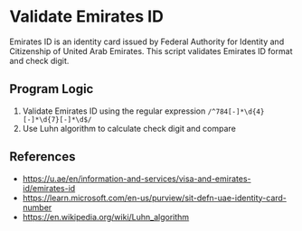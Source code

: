# Validate Emirates ID

Emirates ID is an identity card issued by Federal Authority for Identity and Citizenship of United Arab Emirates. This script validates Emirates ID format and check digit.

## Program Logic

1. Validate Emirates ID using the regular expression ```/^784[-]*\d{4}[-]*\d{7}[-]*\d$/```
2. Use Luhn algorithm to calculate check digit and compare

## References

- https://u.ae/en/information-and-services/visa-and-emirates-id/emirates-id
- https://learn.microsoft.com/en-us/purview/sit-defn-uae-identity-card-number
- https://en.wikipedia.org/wiki/Luhn_algorithm

